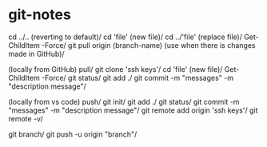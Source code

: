 # git-notes
cd ../.. (reverting to default)/
cd 'file' (new file)/
cd ../'file' (replace file)/
Get-ChildItem -Force/
git pull origin (branch-name) (use when there is changes made in GitHub)/

(locally from GitHub) pull/
git clone 'ssh keys'/
cd 'file' (new file)/
Get-ChildItem -Force/
git status/
git add ./
git commit -m "messages" -m "description message"/

(locally from vs code) push/
git init/
git add ./
git status/
git commit -m "messages" -m "description message"/
git remote add origin 'ssh keys'/
git remote -v/

git branch/
git push -u origin "branch"/
